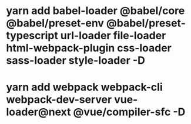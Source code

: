 # yarn add babel-loader @babel/core @babel/preset-env @babel/preset-typescript url-loader file-loader html-webpack-plugin css-loader sass-loader style-loader -D

# yarn add webpack webpack-cli webpack-dev-server vue-loader@next @vue/compiler-sfc -D
